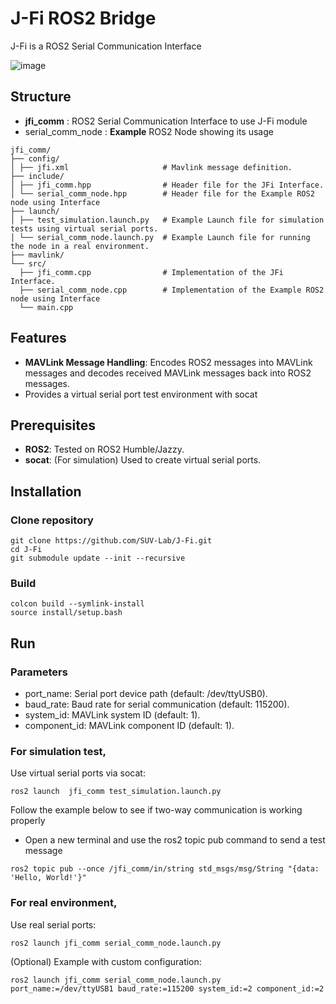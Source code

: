 # J-Fi ROS2 Bridge

J-Fi is a ROS2 Serial Communication Interface

![image](https://github.com/user-attachments/assets/089d86cf-dab3-48db-b4c0-dfab6dbb34eb)

## Structure

- **jfi_comm** : ROS2 Serial Communication Interface to use J-Fi module
- serial_comm_node : **Example** ROS2 Node showing its usage
```
jfi_comm/
├── config/
│ ├── jfi.xml                     # Mavlink message definition.
├── include/
│ ├── jfi_comm.hpp                # Header file for the JFi Interface.
│ └── serial_comm_node.hpp        # Header file for the Example ROS2 node using Interface
├── launch/
│ ├── test_simulation.launch.py   # Example Launch file for simulation tests using virtual serial ports.
│ └── serial_comm_node.launch.py  # Example Launch file for running the node in a real environment.
├── mavlink/
└── src/
  ├── jfi_comm.cpp                # Implementation of the JFi Interface.
  ├── serial_comm_node.cpp        # Implementation of the Example ROS2 node using Interface
  └── main.cpp
```

## Features

- **MAVLink Message Handling**: Encodes ROS2 messages into MAVLink messages and decodes received MAVLink messages back into ROS2 messages.
- Provides a virtual serial port test environment with socat

## Prerequisites

- **ROS2**: Tested on ROS2 Humble/Jazzy.
- **socat**: (For simulation) Used to create virtual serial ports.

## Installation

### Clone repository
```
git clone https://github.com/SUV-Lab/J-Fi.git
cd J-Fi
git submodule update --init --recursive
```

### Build
```
colcon build --symlink-install
source install/setup.bash
```

## Run

### Parameters

- port_name: Serial port device path (default: /dev/ttyUSB0).
- baud_rate: Baud rate for serial communication (default: 115200).
- system_id: MAVLink system ID (default: 1).
- component_id: MAVLink component ID (default: 1).

### For simulation test,
Use virtual serial ports via socat:
```
ros2 launch  jfi_comm test_simulation.launch.py
```
Follow the example below to see if two-way communication is working properly
- Open a new terminal and use the ros2 topic pub command to send a test message
```
ros2 topic pub --once /jfi_comm/in/string std_msgs/msg/String "{data: 'Hello, World!'}"
```

### For real environment,
Use real serial ports:
```
ros2 launch jfi_comm serial_comm_node.launch.py
```
(Optional) Example with custom configuration:
```
ros2 launch jfi_comm serial_comm_node.launch.py port_name:=/dev/ttyUSB1 baud_rate:=115200 system_id:=2 component_id:=2
```
